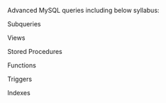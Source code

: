 Advanced MySQL queries including below syllabus:

Subqueries

Views

Stored Procedures

Functions

Triggers

Indexes
